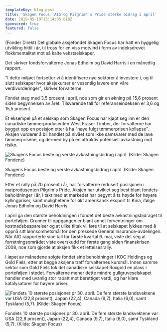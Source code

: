 ```yaml
---
templateKey: blog-post
title: 'Skagen Focus: AIG og Pilgrim''s Pride sterke bidrag i april'
date: 2019-05-10T13:14:05.018Z
sponsored: true
featured: false
---
```

(Fonder Direkt) Det globale aksjefondet Skagen Focus har hatt en hyggelig utvikling hittil i år, til tross for en viss motvind i form av indeksdrevet flokkmentalitet mot så kalte vekstselskaper.

Det skriver fondsforvalterne Jonas Edholm og David Harris i en månedlig rapport.

"I dette miljøet fortsetter vi å identifisere nye sektorer å investere i, og til slutt selskaper hvor aksjekurser er vesentlig lavere enn våre verdivurderinger", skriver forvalterne.

Fondet steg med 3,5 prosent i april, noe som gir en økning på 15,6 prosent siden begynnelsen av året. Tilsvarende tall for referanseindeksen er 3,6 og 15,5 prosent.

Et eksempel på et selskap som Skagen Focus har kjøpt seg inn er den canadiske tømmerprodusenten West Fraser Timber, der forvalterne har bygget opp en posisjon etter å ha "nøye fulgt tømmerprisen kollapse". Aksjen vurderer å bli handlet på nivået som ikke samsvarer med de lave tømmerprisene, og dermed by på en attraktiv potensiell avkastning mot risiko.

![Skagens Focus beste og verste avkastningsbidrag i april. (Kilde: Skagen Fondene)](/img/skagen9maj.png)

<span class="image-caption">Skagens Focus beste og verste avkastningsbidrag i april. (Kilde: Skagen Fondene)</span>

Etter et rally på 70 prosent i år, har forvalterne redusert posisjonen i matprodusenten Pilgrim's Pride. Aksjen har utviklet seg best blant fondets beholdninger i år, i takt med at markedet har begynt å ta høyde for høyere kyllingpriser, samt mulighetene for økt amerikansk eksport til Kina, ifølge Jonas Edholm og David Harris.



I april ga den største beholdningen i fondet det beste avkastningsbidraget til porteføljen. Grunner til oppgangen er blant annet forventninger om kostnadsbesparelser og at ulike tiltak vil føre til at selskapet lykkes med å oppnå sitt lønnsomhetsmål for den pressede General Insurance-avdelingen. Når AIG rapporterte sine tall for første kvartal 6. mai, viste det seg at forretningsområdet viste overskudd for første gang siden finanskrisen 2008, noe som gjorde at aksjen fikk et lettelsesrally.



I løpet av månedene solgte fondet sine beholdninger i KOC Holdings og Gold Fiels, etter at begge aksjene traff forvalternes kursmål. Innen samme sektor som Gold Fiels tok det canadiske selskapet Roxgold en plass i porteføljen i stedet. Forvalterne mener dette mindre gullgruveselskapet handler med uvanlig stor rabatt mot berettiget verdi, og har klare katalysatorer for høyere priser.

![Fondets 10 største posisjoner pr 30. april. De fem største landsvektene var USA (22,8 prosent), Japan (22,4), Canada (9,7), Italia (6,0), samt Tyskland (5,7). (Kilde: Skagen Focus)](/img/skagen9maj2.png)

<span class="image-caption">Fondets 10 største posisjoner pr 30. april. De fem største landsvektene var USA (22,8 prosent), Japan (22,4), Canada (9,7), Italia (6,0), samt Tyskland (5,7). (Kilde: Skagen Focus)</span>
